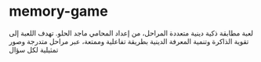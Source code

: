 # memory-game
لعبة مطابقة ذكية دينية متعددة المراحل، من إعداد المحامي ماجد الحلو. تهدف اللعبة إلى تقوية الذاكرة وتنمية المعرفة الدينية بطريقة تفاعلية وممتعة، عبر مراحل متدرجة وصور تمثيلية لكل سؤال
